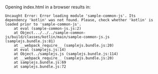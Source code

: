 Opening index.html in a browser results in:
    
    Uncaught Error: Error loading module 'sample-common-js'. Its dependency 'kotlin' was not found. Please, check whether 'kotlin' is loaded prior to 'sample-common-js'.
        at eval (sample-common-js.js:2)
        at Object.../../../sample-common-js/build/classes/kotlin/main/sample-common-js.js (samplejs.bundle.js:81)
        at __webpack_require__ (samplejs.bundle.js:20)
        at eval (samplejs.js:14)
        at Object../samplejs.js (samplejs.bundle.js:114)
        at __webpack_require__ (samplejs.bundle.js:20)
        at samplejs.bundle.js:69
        at samplejs.bundle.js:72